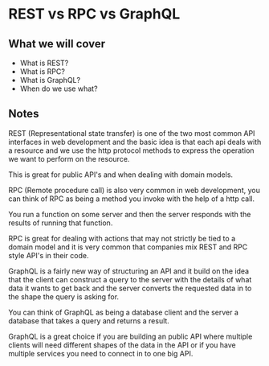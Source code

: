 # REST vs RPC vs GraphQL

## What we will cover

- What is REST?
- What is RPC?
- What is GraphQL?
- When do we use what?

## Notes

REST (Representational state transfer) is one of the two most common API interfaces in web development and
the basic idea is that each api deals with a resource and we use the http protocol methods to express the
operation we want to perform on the resource.

This is great for public API's and when dealing with domain models.

RPC (Remote procedure call) is also very common in web development, you can think of RPC as being a method
you invoke with the help of a http call.

You run a function on some server and then the server responds with the results of running that function.

RPC is great for dealing with actions that may not strictly be tied to a domain model and it is very common
that companies mix REST and RPC style API's in their code.

GraphQL is a fairly new way of structuring an API and it build on the idea that the client can construct a
query to the server with the details of what data it wants to get back and the server converts the requested
data in to the shape the query is asking for.

You can think of GraphQL as being a database client and the server a database that takes a query and returns
a result.

GraphQL is a great choice if you are building an public API where multiple clients will need different shapes
of the data in the API or if you have multiple services you need to connect in to one big API.
